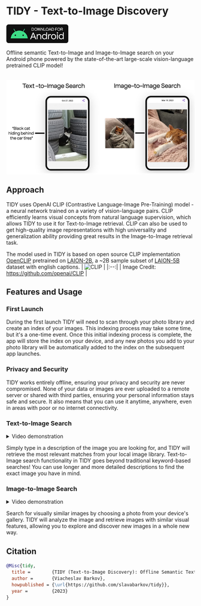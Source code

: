 # TIDY - Text-to-Image Discovery
<a href='https://github.com/slavabarkov/tidy/releases/download/1.0/tidy-release.apk'><img src='res/banner-apk.jpg' alt='Download for Android' height='50'/></a>

Offline semantic Text-to-Image and Image-to-Image search on your Android phone powered by the state-of-the-art large-scale vision-language pretrained CLIP model!</br></br>
<div style="display:flex;">
<img alt="Text-to-Image Search" src="res/text-to-image.jpg" width="50%"><img alt="Image-to-Image Search" src="res/image-to-image.jpg" width="50%">
</div>

## Approach
TIDY uses OpenAI CLIP (Contrastive Language-Image Pre-Training) model - a neural network trained on a variety of vision-language pairs. CLIP efficiently learns visual concepts from natural language supervision, which allows TIDY to use it for Text-to-Image retrieval. CLIP can also be used to get high-quality image representations with high universality and generalization ability providing great results in the Image-to-Image retrieval task.

The model used in TIDY is based on open source CLIP implementation [OpenCLIP](https://github.com/mlfoundations/open_clip) pretrained on [LAION-2B](https://huggingface.co/datasets/laion/laion2B-en), a ~2B sample subset of [LAION-5B](https://laion.ai/blog/laion-5b/) dataset with english captions.
| ![CLIP](https://raw.githubusercontent.com/mlfoundations/open_clip/main/docs/CLIP.png) |
|:--:|
| Image Credit: https://github.com/openai/CLIP |


## Features and Usage
### First Launch
During the first launch TIDY will need to scan through your photo library and create an index of your images. This indexing process may take some time, but it's a one-time event. Once this initial indexing process is complete, the app will store the index on your device, and any new photos you add to your photo library will be automatically added to the index on the subsequent app launches.

### Privacy and Security
TIDY works entirely offline, ensuring your privacy and security are never compromised. None of your data or images are ever uploaded to a remote server or shared with third parties, ensuring your personal information stays safe and secure.  It also means that you can use it anytime, anywhere, even in areas with poor or no internet connectivity.

### Text-to-Image Search

<details>
<summary>Video demonstration</summary>
<video src="https://user-images.githubusercontent.com/46378663/226463103-f146f4a6-79fa-4d6a-8371-af45db431ba5.mp4"></video>
</details>

Simply type in a description of the image you are looking for, and TIDY will retrieve the most relevant matches from your local image library. Text-to-Image search functionality in TIDY goes beyond traditional keyword-based searches! You can use longer and more detailed descriptions to find the exact image you have in mind.

### Image-to-Image Search

<details>
<summary>Video demonstration</summary>
<video src="https://user-images.githubusercontent.com/46378663/226463174-93071c91-dfa1-4ece-9b15-194fd8fc3c5b.mp4"></video>
</details>

Search for visually similar images by choosing a photo from your device's gallery. TIDY will analyze the image and retrieve images with similar visual features, allowing you to explore and discover new images in a whole new way.

## Citation
```bibtex
@Misc{tidy,
  title =        {TIDY (Text-to-Image Discovery): Offline Semantic Text-to-Image and Image-to-Image Search on Android Powered by the Vision-Language Pretrained CLIP Model.},
  author =       {Viacheslav Barkov},
  howpublished = {\url{https://github.com/slavabarkov/tidy}},
  year =         {2023}
}
```
